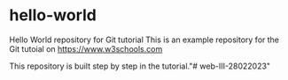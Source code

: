 # hello-world
Hello World repository for Git tutorial
This is an example repository for the Git tutoial on https://www.w3schools.com

This repository is built step by step in the tutorial."# web-III-28022023"  
